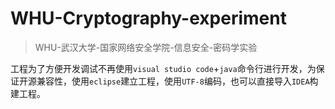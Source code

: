 # WHU-Cryptography-experiment
> WHU-武汉大学-国家网络安全学院-信息安全-密码学实验

工程为了方便开发调试不再使用`visual studio code`+`java`命令行进行开发，为保证开源兼容性，使用`eclipse`建立工程，使用`UTF-8`编码，也可以直接导入`IDEA`构建工程。